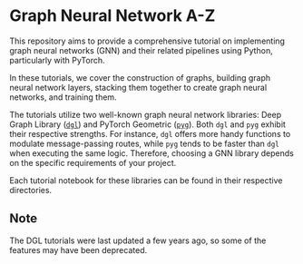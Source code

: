 # Graph Neural Network A-Z

This repository aims to provide a comprehensive tutorial on implementing graph neural networks (GNN) and their related pipelines using Python, particularly with PyTorch.

In these tutorials, we cover the construction of graphs, building graph neural network layers, stacking them together to create graph neural networks, and training them.

The tutorials utilize two well-known graph neural network libraries: Deep Graph Library ([`dgl`](https://www.dgl.ai/)) and PyTorch Geometric ([`pyg`](https://pytorch-geometric.readthedocs.io/en/latest/index.html)). Both `dgl` and `pyg` exhibit their respective strengths. For instance, `dgl` offers more handy functions to modulate message-passing routes, while `pyg` tends to be faster than `dgl` when executing the same logic. Therefore, choosing a GNN library depends on the specific requirements of your project.

Each tutorial notebook for these libraries can be found in their respective directories.

## Note
The DGL tutorials were last updated a few years ago, so some of the features may have been deprecated.
